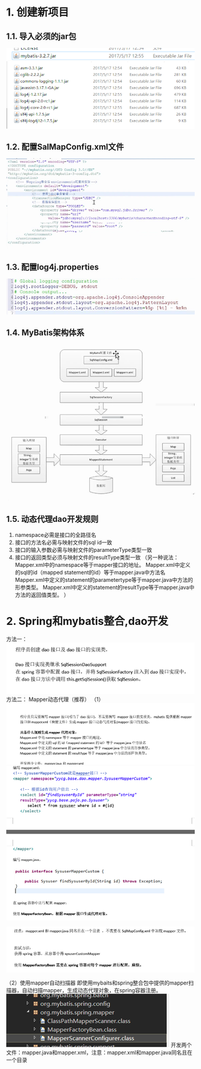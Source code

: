 # 1. 创建新项目
## 1.1. 导入必须的jar包
![](_v_images/_1532238742_18992.png)
![](_v_images/_1532238763_11298.png)
## 1.2. 配置SalMapConfig.xml文件
![](_v_images/_1532239335_12238.png)
## 1.3. 配置log4j.properties
![](_v_images/_1532239458_15728.png)
## 1.4. MyBatis架构体系
![](_v_images/_1532326979_26592.png)
## 1.5. 动态代理dao开发规则
1.	namespace必需是接口的全路径名
2.	接口的方法名必需与映射文件的sql id一致
3.	接口的输入参数必需与映射文件的parameterType类型一致
4.	接口的返回类型必须与映射文件的resultType类型一致
（另一种说法：
Mapper.xml中的namespace等于mapper接口的地址。
Mapper.xml中定义的sql的id（mapped statement的id）等于mapper.java中方法名
Mapper.xml中定义的statement的parametertype等于mapper.java中方法的形参类型。
Mapper.xml中定义的statement的resultType等于mapper.java中方法的返回值类型。
）

# 2. Spring和mybatis整合,dao开发
方法一：
![](_v_images/_1537458499_20705.png)
方法二：
Mapper动态代理（推荐）
（1）
![](_v_images/_1537458559_436.png)
![](_v_images/_1537458600_32007.png)

![](_v_images/_1537458620_19283.png)

（2）使用mapper自动扫描器
即使用mybaits和spring整合包中提供的mapper扫描器，自动扫描mapper，生成动态代理对象，在spring容器注册。
![](_v_images/_1537868671_14457.png)
开发两个文件：mapper.java和mapper.xml，注意：mapper.xml和mapper.java同名且在一个目录